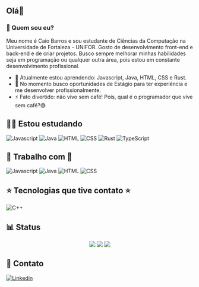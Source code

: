 ## Olá👋

### 🤔 Quem sou eu? 
Meu nome é Caio Barros e sou estudante de Ciências da Computação na Universidade
de Fortaleza - UNIFOR. Gosto de desenvolvimento front-end e back-end e de criar projetos.
Busco sempre melhorar minhas habilidades seja em programação ou qualquer outra área, pois estou
em constante desenvolvimento profissional.

- 🌱 Atualmente estou aprendendo: Javascript, Java, HTML, CSS e Rust.
- 🔭 No momento busco oportunidades de Estágio para ter experiência e me desenvolver profissionalmente.
- ⚡ Fato divertido: não vivo sem café! Pois, qual é o programador que vive sem café?😅

## 👨‍💻 Estou estudando
![Javascript](https://img.shields.io/badge/JavaScript-323330?style=for-the-badge&logo=javascript&logoColor=F7DF1E)
![Java](https://img.shields.io/badge/Java-1350FE?style=for-the-badge&logo=CoffeeScript&logoColor=white)
![HTML](https://img.shields.io/badge/HTML5-E34F26?style=for-the-badge&logo=html5&logoColor=white)
![CSS](https://img.shields.io/badge/CSS3-1572B6?style=for-the-badge&logo=css3&logoColor=white)
![Rust](https://img.shields.io/badge/Rust-black?style=for-the-badge&logo=rust&logoColor=#E57324)
![TypeScript](https://img.shields.io/badge/TypeScript-007ACC?style=for-the-badge&logo=typescript&logoColor=white)
## 🌟 Trabalho com 🌟
![Javascript](https://img.shields.io/badge/JavaScript-323330?style=for-the-badge&logo=javascript&logoColor=F7DF1E)
![Java](https://img.shields.io/badge/Java-1350FE?style=for-the-badge&logo=CoffeeScript&logoColor=white)
![HTML](https://img.shields.io/badge/HTML5-E34F26?style=for-the-badge&logo=html5&logoColor=white)
![CSS](https://img.shields.io/badge/CSS3-1572B6?style=for-the-badge&logo=css3&logoColor=white)

## ⭐ Tecnologias que tive contato ⭐
![C++](https://img.shields.io/badge/C%2B%2B-00599C?style=for-the-badge&logo=c%2B%2B&logoColor=white)

## 📊 Status
<div align="center">
  
![](http://github-profile-summary-cards.vercel.app/api/cards/profile-details?username=caiosss&theme=synthwave)
![](http://github-profile-summary-cards.vercel.app/api/cards/stats?username=caiosss&theme=synthwave)
![](http://github-profile-summary-cards.vercel.app/api/cards/repos-per-language?username=caiosss&theme=synthwave)
  
</div>

## 📩 Contato
[![Linkedin](https://img.shields.io/badge/LinkedIn-0077B5?style=for-the-badge&logo=linkedin&logoColor=white)](https://www.linkedin.com/in/caio-barros-102137287/)
